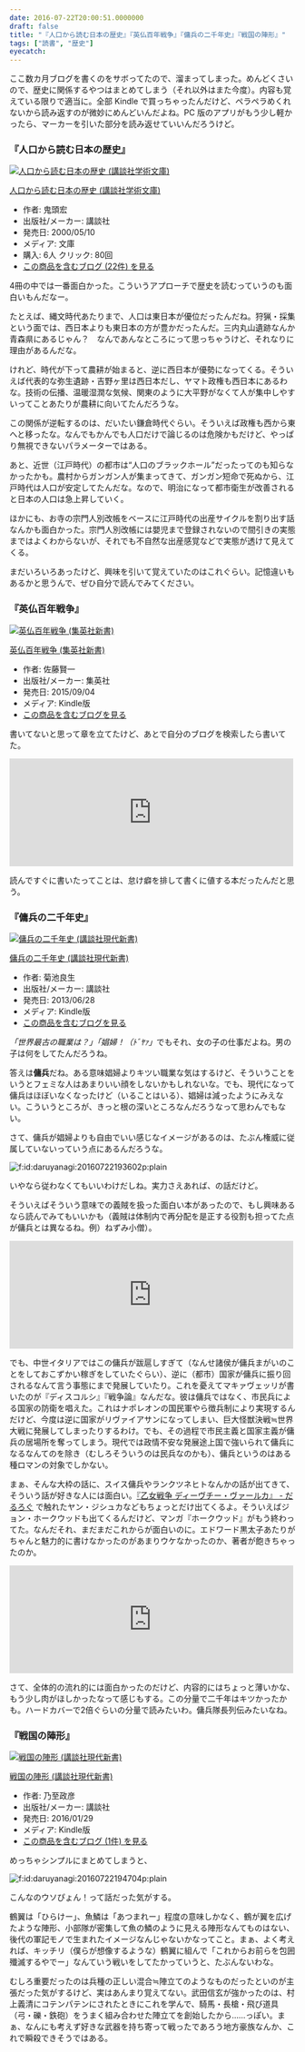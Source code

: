```yaml
---
date: 2016-07-22T20:00:51.0000000
draft: false
title: "『人口から読む日本の歴史』『英仏百年戦争』『傭兵の二千年史』『戦国の陣形』"
tags: ["読書", "歴史"]
eyecatch: 
---
```

<p>ここ数カ月ブログを書くのをサボってたので、溜まってしまった。めんどくさいので、歴史に関係するやつはまとめてしまう（それ以外はまた今度）。内容も覚えている限りで適当に。全部 Kindle で買っちゃったんだけど、ペラペラめくれないから読み返すのが微妙にめんどいんだよね。PC 版のアプリがもう少し軽かったら、マーカーを引いた部分を読み返せていいんだろうけど。</p>

<div class="section">
<h3>『人口から読む日本の歴史』</h3>
<p><div class="hatena-asin-detail"><a href="http://www.amazon.co.jp/exec/obidos/ASIN/4061594303/bestylesnet-22/"><img src="https://images-fe.ssl-images-amazon.com/images/I/61XQJ1X88KL._SL160_.jpg" class="hatena-asin-detail-image" alt="人口から読む日本の歴史 (講談社学術文庫)" title="人口から読む日本の歴史 (講談社学術文庫)"></a><div class="hatena-asin-detail-info"><p class="hatena-asin-detail-title"><a href="http://www.amazon.co.jp/exec/obidos/ASIN/4061594303/bestylesnet-22/">人口から読む日本の歴史 (講談社学術文庫)</a></p><ul><li><span class="hatena-asin-detail-label">作者:</span> 鬼頭宏</li><li><span class="hatena-asin-detail-label">出版社/メーカー:</span> 講談社</li><li><span class="hatena-asin-detail-label">発売日:</span> 2000/05/10</li><li><span class="hatena-asin-detail-label">メディア:</span> 文庫</li><li><span class="hatena-asin-detail-label">購入</span>: 6人 <span class="hatena-asin-detail-label">クリック</span>: 80回</li><li><a href="http://d.hatena.ne.jp/asin/4061594303/bestylesnet-22" target="_blank">この商品を含むブログ (22件) を見る</a></li></ul></div><div class="hatena-asin-detail-foot"></div></div></p><p>4冊の中では一番面白かった。こういうアプローチで歴史を読むっていうのも面白いもんだなー。</p><p>たとえば、縄文時代あたりまで、人口は東日本が優位だったんだね。狩猟・採集という面では、西日本よりも東日本の方が豊かだったんだ。三内丸山遺跡なんか青森県にあるじゃん？　なんであんなところにって思っちゃうけど、それなりに理由があるんだな。</p><p>けれど、時代が下って農耕が始まると、逆に西日本が優勢になってくる。そういえば代表的な弥生遺跡・吉野ヶ里は西日本だし、ヤマト政権も西日本にあるわな。技術の伝播、温暖湿潤な気候、関東のように大平野がなくて人が集中しやすいってことあたりが農耕に向いてたんだろうな。</p><p>この関係が逆転するのは、だいたい鎌倉時代ぐらい。そういえば政権も西から東へと移ったな。なんでもかんでも人口だけで論じるのは危険かもだけど、やっぱり無視できないパラメーターではある。</p><p>あと、近世（江戸時代）の都市は“人口のブラックホール”だったってのも知らなかったかも。農村からガンガン人が集まってきて、ガンガン短命で死ぬから、江戸時代は人口が安定してたんだな。なので、明治になって都市衛生が改善されると日本の人口は急上昇していく。</p><p>ほかにも、お寺の宗門人別改帳をベースに江戸時代の出産サイクルを割り出す話なんかも面白かった。宗門人別改帳には嬰児まで登録されないので間引きの実態まではよくわからないが、それでも不自然な出産感覚などで実態が透けて見えてくる。</p><p>まだいろいろあったけど、興味を引いて覚えていたのはこれぐらい。記憶違いもあるかと思うんで、ぜひ自分で読んでみてください。</p>

</div>
<div class="section">
<h3>『英仏百年戦争』</h3>
<p><div class="hatena-asin-detail"><a href="http://www.amazon.co.jp/exec/obidos/ASIN/B014QLR6LY/bestylesnet-22/"><img src="https://images-fe.ssl-images-amazon.com/images/I/41nCU-TxBPL._SL160_.jpg" class="hatena-asin-detail-image" alt="英仏百年戦争 (集英社新書)" title="英仏百年戦争 (集英社新書)"></a><div class="hatena-asin-detail-info"><p class="hatena-asin-detail-title"><a href="http://www.amazon.co.jp/exec/obidos/ASIN/B014QLR6LY/bestylesnet-22/">英仏百年戦争 (集英社新書)</a></p><ul><li><span class="hatena-asin-detail-label">作者:</span> 佐藤賢一</li><li><span class="hatena-asin-detail-label">出版社/メーカー:</span> 集英社</li><li><span class="hatena-asin-detail-label">発売日:</span> 2015/09/04</li><li><span class="hatena-asin-detail-label">メディア:</span> Kindle版</li><li><a href="http://d.hatena.ne.jp/asin/B014QLR6LY/bestylesnet-22" target="_blank">この商品を含むブログを見る</a></li></ul></div><div class="hatena-asin-detail-foot"></div></div></p><p>書いてないと思って章を立てたけど、あとで自分のブログを検索したら書いてた。</p><p><iframe src="https://hatenablog-parts.com/embed?url=https%3A%2F%2Fblog.daruyanagi.jp%2Fentry%2F2016%2F06%2F04%2F054343" title="『英仏百年戦争』 - だるろぐ" class="embed-card embed-blogcard" scrolling="no" frameborder="0" style="display: block; width: 100%; height: 190px; max-width: 500px; margin: 10px 0px;"></iframe></p><p>読んですぐに書いたってことは、怠け癖を排して書くに値する本だったんだと思う。</p>

</div>
<div class="section">
<h3>『傭兵の二千年史』</h3>
<p><div class="hatena-asin-detail"><a href="http://www.amazon.co.jp/exec/obidos/ASIN/B00DKX4EV0/bestylesnet-22/"><img src="https://images-fe.ssl-images-amazon.com/images/I/318OMZEgu2L._SL160_.jpg" class="hatena-asin-detail-image" alt="傭兵の二千年史 (講談社現代新書)" title="傭兵の二千年史 (講談社現代新書)"></a><div class="hatena-asin-detail-info"><p class="hatena-asin-detail-title"><a href="http://www.amazon.co.jp/exec/obidos/ASIN/B00DKX4EV0/bestylesnet-22/">傭兵の二千年史 (講談社現代新書)</a></p><ul><li><span class="hatena-asin-detail-label">作者:</span> 菊池良生</li><li><span class="hatena-asin-detail-label">出版社/メーカー:</span> 講談社</li><li><span class="hatena-asin-detail-label">発売日:</span> 2013/06/28</li><li><span class="hatena-asin-detail-label">メディア:</span> Kindle版</li><li><a href="http://d.hatena.ne.jp/asin/B00DKX4EV0/bestylesnet-22" target="_blank">この商品を含むブログを見る</a></li></ul></div><div class="hatena-asin-detail-foot"></div></div></p><p><i>「世界最古の職業は？」「娼婦！（ﾄﾞﾔｧ」</i>でもそれ、女の子の仕事だよね。男の子は何をしてたんだろうね。</p><p>答えは<b>傭兵</b>だね。ある意味娼婦よりキツい職業な気はするけど、そういうことをいうとフェミな人はあまりいい顔をしないかもしれないな。でも、現代になって傭兵はほぼいなくなったけど（いることはいる）、娼婦は減ったようにみえない。こういうところが、きっと根の深いところなんだろうなって思わんでもない。</p><p>さて、傭兵が娼婦よりも自由でいい感じなイメージがあるのは、たぶん権威に従属していないっていう点にあるんだろうな。</p><p><span itemscope itemtype="http://schema.org/Photograph"><img src="20160722193602.png" alt="f:id:daruyanagi:20160722193602p:plain" title="f:id:daruyanagi:20160722193602p:plain" class="hatena-fotolife" itemprop="image"></span></p><p>いやなら従わなくてもいいわけだしね。実力さえあれば、の話だけど。</p><p>そういえばそういう意味での義賊を扱った面白い本があったので、もし興味あるなら読んでみてもいいかも（義賊は体制内で再分配を是正する役割も担ってた点が傭兵とは異なるね。例）ねずみ小僧）。</p><p><iframe src="https://hatenablog-parts.com/embed?url=https%3A%2F%2Fblog.daruyanagi.jp%2Fentry%2F2012%2F07%2F19%2F000912" title="「マチ」と「ムラ」 - だるろぐ" class="embed-card embed-blogcard" scrolling="no" frameborder="0" style="display: block; width: 100%; height: 190px; max-width: 500px; margin: 10px 0px;"></iframe></p><p>でも、中世イタリアではこの傭兵が跋扈しすぎて（なんせ諸侯が傭兵まがいのことをしておこずかい稼ぎをしていたぐらい）、逆に（都市）国家が傭兵に振り回されるなんて言う事態にまで発展していたり。これを憂えてマキァヴェッリが書いたのが『ディスコルシ』『戦争論』なんだな。彼は傭兵ではなく、市民兵による国家の防衛を唱えた。これはナポレオンの国民軍やら徴兵制により実現するんだけど、今度は逆に国家がリヴァイアサンになってしまい、巨大怪獣決戦≒世界大戦に発展してしまったりするわけ。でも、その過程で市民主義と国家主義が傭兵の居場所を奪ってしまう。現代では政情不安な発展途上国で強いられて傭兵になるなんてのを除き（むしろそういうのは民兵なのかも）、傭兵というのはある種ロマンの対象でしかない。</p><p>まぁ、そんな大枠の話に、スイス傭兵やランクツネヒトなんかの話が出てきて、そういう話が好きな人には面白い。<a href="https://blog.daruyanagi.jp/entry/2016/01/16/231016">&#x300E;&#x4E59;&#x5973;&#x6226;&#x4E89; &#x30C7;&#x30A3;&#x30FC;&#x30F4;&#x30C1;&#x30FC;&#x30FB;&#x30F4;&#x30A1;&#x30FC;&#x30EB;&#x30AB;&#x300F; - &#x3060;&#x308B;&#x308D;&#x3050;</a> で触れたヤン・ジシュカなどもちょっとだけ出てくるよ。そういえばジョン・ホークウッドも出てくるんだけど、マンガ『ホークウッド』がもう終わってた。なんだそれ、まだまだこれからが面白いのに。エドワード黒太子あたりがちゃんと魅力的に書けなかったのがあまりウケなかったのか、著者が飽きちゃったのか。</p><p><iframe src="https://hatenablog-parts.com/embed?url=https%3A%2F%2Fblog.daruyanagi.jp%2Fentry%2F2015%2F08%2F10%2F063230" title="『ホークウッド』 - だるろぐ" class="embed-card embed-blogcard" scrolling="no" frameborder="0" style="display: block; width: 100%; height: 190px; max-width: 500px; margin: 10px 0px;"></iframe></p><p>さて、全体的の流れ的には面白かったのだけど、内容的にはちょっと薄いかな、もう少し肉がほしかったなって感じもする。この分量で二千年はキツかったかも。ハードカバーで2倍ぐらいの分量で読みたいわ。傭兵隊長列伝みたいなね。</p>

</div>
<div class="section">
<h3>『戦国の陣形』</h3>
<p><div class="hatena-asin-detail"><a href="http://www.amazon.co.jp/exec/obidos/ASIN/B01AXDU2V0/bestylesnet-22/"><img src="https://images-fe.ssl-images-amazon.com/images/I/516CCTn23eL._SL160_.jpg" class="hatena-asin-detail-image" alt="戦国の陣形 (講談社現代新書)" title="戦国の陣形 (講談社現代新書)"></a><div class="hatena-asin-detail-info"><p class="hatena-asin-detail-title"><a href="http://www.amazon.co.jp/exec/obidos/ASIN/B01AXDU2V0/bestylesnet-22/">戦国の陣形 (講談社現代新書)</a></p><ul><li><span class="hatena-asin-detail-label">作者:</span> 乃至政彦</li><li><span class="hatena-asin-detail-label">出版社/メーカー:</span> 講談社</li><li><span class="hatena-asin-detail-label">発売日:</span> 2016/01/29</li><li><span class="hatena-asin-detail-label">メディア:</span> Kindle版</li><li><a href="http://d.hatena.ne.jp/asin/B01AXDU2V0/bestylesnet-22" target="_blank">この商品を含むブログ (1件) を見る</a></li></ul></div><div class="hatena-asin-detail-foot"></div></div></p><p>めっちゃシンプルにまとめてしまうと、</p><p><span itemscope itemtype="http://schema.org/Photograph"><img src="20160722194704.png" alt="f:id:daruyanagi:20160722194704p:plain" title="f:id:daruyanagi:20160722194704p:plain" class="hatena-fotolife" itemprop="image"></span></p><p>こんなのウソぴょん！って話だった気がする。</p><p>鶴翼は「ひらけー」、魚鱗は「あつまれー」程度の意味しかなく、鶴が翼を広げたような陣形、小部隊が密集して魚の鱗のように見える陣形なんてものはない、後代の軍記モノで生まれたイメージなんじゃないかなってこと。まぁ、よく考えれば、キッチリ（僕らが想像するような）鶴翼に組んで「これからお前らを包囲殲滅するやでー」なんていう戦いをしてたかっていうと、たぶんないわな。</p><p>むしろ重要だったのは兵種の正しい混合≒陣立てのようなものだったといのが主張だった気がするけど、実はあんまり覚えてない。武田信玄が強かったのは、村上義清にコテンパテンにされたときにこれを学んで、騎馬・長槍・飛び道具（弓・礫・鉄砲）をうまく組み合わせた陣立てを創始したから……っぽい。まぁ、なんにも考えず好きな武器を持ち寄って戦ったであろう地方豪族なんか、これで瞬殺できそうではある。</p>

</div>
